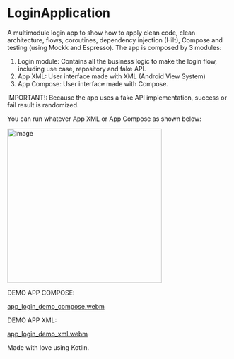 # LoginApplication

A multimodule login app to show how to apply clean code, clean architecture, flows, coroutines, dependency injection (Hilt), Compose and testing (using Mockk and Espresso).
The app is composed by 3 modules:
1. Login module: Contains all the business logic to make the login flow, including use case, repository and fake API.
2. App XML: User interface made with XML (Android View System)
3. App Compose: User interface made with Compose.

IMPORTANT!: Because the app uses a fake API implementation, success or fail result is randomized.

You can run whatever App XML or App Compose as shown below:

<img width="349" alt="image" src="https://user-images.githubusercontent.com/5751275/230848650-759bdcf9-e791-42ee-a559-d9b36d25b5c6.png">

DEMO APP COMPOSE:

[app_login_demo_compose.webm](https://user-images.githubusercontent.com/5751275/230847573-22253d7e-b8f6-40b9-8f46-864d8605cd85.webm)

DEMO APP XML:

[app_login_demo_xml.webm](https://user-images.githubusercontent.com/5751275/230847721-fa61fb3e-f164-40fd-b115-8ea6c0a82902.webm)

Made with love using Kotlin.
